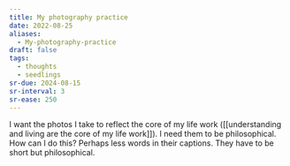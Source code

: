 ```yaml
---
title: My photography practice
date: 2022-08-25
aliases:
  - My-photography-practice
draft: false
tags:
  - thoughts
  - seedlings
sr-due: 2024-08-15
sr-interval: 3
sr-ease: 250
---
```

I want the photos I take to reflect the core of my life work ([[understanding and living are the core of my life work]]). I need them to be philosophical. How can I do this? Perhaps less words in their captions. They have to be short but philosophical.